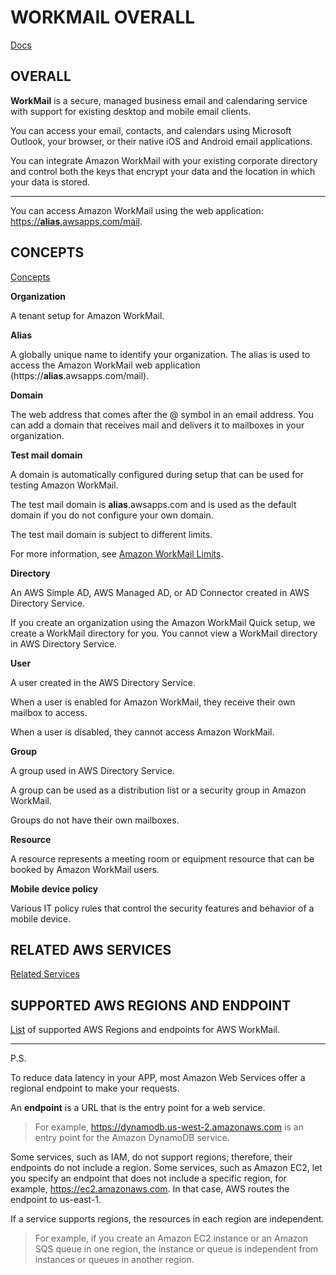 # WORKMAIL OVERALL

[Docs](https://docs.aws.amazon.com/workmail/latest/adminguide/what_is.html)



## OVERALL

**WorkMail** is a secure, managed business email and calendaring service with support for existing desktop and mobile email clients. 

You can access your email, contacts, and calendars using Microsoft Outlook, your browser, or their native iOS and Android email applications. 

You can integrate Amazon WorkMail with your existing corporate directory and control both the keys that encrypt your data and the location in which your data is stored.

_________

You can access Amazon WorkMail using the web application: [https://**alias**.awsapps.com/mail](https://*alias*.awsapps.com/mail).



## CONCEPTS

[Concepts](https://docs.aws.amazon.com/workmail/latest/adminguide/what_is.html#workmail_concepts)

**Organization**

A tenant setup for Amazon WorkMail.



**Alias**

A globally unique name to identify your organization. The alias is used to access the Amazon WorkMail web application (https://**alias**.awsapps.com/mail).



**Domain**

The web address that comes after the @ symbol in an email address. You can add a domain that receives mail and delivers it to mailboxes in your organization.



**Test mail domain**

A domain is automatically configured during setup that can be used for testing Amazon WorkMail. 

The test mail domain is **alias**.awsapps.com and is used as the default domain if you do not configure your own domain. 

The test mail domain is subject to different limits. 

For more information, see [Amazon WorkMail Limits](https://docs.aws.amazon.com/workmail/latest/adminguide/workmail_limits.html).



**Directory**

An AWS Simple AD, AWS Managed AD, or AD Connector created in AWS Directory Service. 

If you create an organization using the Amazon WorkMail Quick setup, we create a WorkMail directory for you. You cannot view a WorkMail directory in AWS Directory Service.



**User**

A user created in the AWS Directory Service. 

When a user is enabled for Amazon WorkMail, they receive their own mailbox to access.

When a user is disabled, they cannot access Amazon WorkMail.



**Group**

A group used in AWS Directory Service. 

A group can be used as a distribution list or a security group in Amazon WorkMail. 

Groups do not have their own mailboxes.



**Resource**

A resource represents a meeting room or equipment resource that can be booked by Amazon WorkMail users.



**Mobile device policy**

Various IT policy rules that control the security features and behavior of a mobile device.



## RELATED AWS SERVICES

[Related Services](https://docs.aws.amazon.com/workmail/latest/adminguide/what_is.html#related_services)




## SUPPORTED AWS REGIONS AND ENDPOINT

[List](https://docs.aws.amazon.com/general/latest/gr/rande.html#wm_region) of supported AWS Regions and endpoints for AWS WorkMail.

__________

P.S.

To reduce data latency in your APP, most Amazon Web Services offer a regional endpoint to make your requests. 

An **endpoint** is a URL that is the entry point for a web service. 

> For example, https://dynamodb.us-west-2.amazonaws.com is an entry point for the Amazon DynamoDB service.

Some services, such as IAM, do not support regions; therefore, their endpoints do not include a region. Some services, such as Amazon EC2, let you specify an endpoint that does not include a specific region, for example, https://ec2.amazonaws.com. In that case, AWS routes the endpoint to us-east-1.

If a service supports regions, the resources in each region are independent. 

> For example, if you create an Amazon EC2 instance or an Amazon SQS queue in one region, the instance or queue is independent from instances or queues in another region.





























